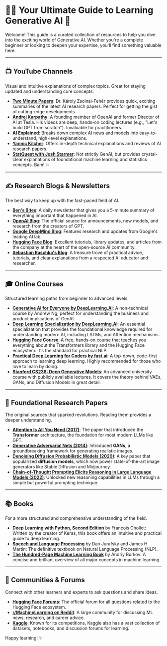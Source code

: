 # 🧑‍💻 Your Ultimate Guide to Learning Generative AI 🚀

Welcome! This guide is a curated collection of resources to help you dive into the exciting world of Generative AI. Whether you're a complete beginner or looking to deepen your expertise, you'll find something valuable here.

---

## 📺 YouTube Channels

Visual and intuitive explanations of complex topics. Great for staying updated and understanding core concepts.

* **[Two Minute Papers](https://www.youtube.com/@TwoMinutePapers)**: Dr. Károly Zsolnai-Fehér provides quick, exciting summaries of the latest AI research papers. Perfect for getting the gist of cutting-edge developments.
* **[Andrej Karpathy](https://www.youtube.com/@AndrejKarpathy)**: A founding member of OpenAI and former Director of AI at Tesla. His videos are deep, hands-on coding lectures (e.g., "Let's build GPT from scratch"). Invaluable for practitioners.
* **[AI Explained](https://www.youtube.com/@AIExplained)**: Breaks down complex AI news and models into easy-to-understand, high-level explanations.
* **[Yannic Kilcher](https://www.youtube.com/@YannicKilcher)**: Offers in-depth technical explanations and reviews of AI research papers.
* **[StatQuest with Josh Starmer](https://www.youtube.com/@statquest)**: Not strictly GenAI, but provides crystal-clear explanations of foundational machine learning and statistics concepts. Bam! 💥

---

## ✍️ Research Blogs & Newsletters

The best way to keep up with the fast-paced field of AI.

* **[Ben's Bites](https://bensbites.co/)**: A daily newsletter that gives you a 5-minute summary of everything important that happened in AI.
* **[OpenAI Blog](https://openai.com/blog)**: The official source for announcements, new models, and research from the creators of GPT.
* **[Google DeepMind Blog](https://deepmind.google/blog/)**: Features research and updates from Google's leading AI lab.
* **[Hugging Face Blog](https://huggingface.co/blog)**: Excellent tutorials, library updates, and articles from the company at the heart of the open-source AI community.
* **[Sebastian Raschka's Blog](https://sebastianraschka.com/blog/)**: A treasure trove of practical advice, tutorials, and clear explanations from a respected AI educator and researcher.

---

## 🎓 Online Courses

Structured learning paths from beginner to advanced levels.

* **[Generative AI for Everyone by DeepLearning.AI](https://www.coursera.org/learn/generative-ai-for-everyone)**: A non-technical course by Andrew Ng, perfect for understanding the business and product implications of GenAI.
* **[Deep Learning Specialization by DeepLearning.AI](https://www.coursera.org/specializations/deep-learning)**: An essential specialization that provides the foundational knowledge required for understanding modern AI, including LSTMs, and Attention mechanisms.
* **[Hugging Face Course](https://huggingface.co/learn/nlp-course/chapter-1/introduction)**: A free, hands-on course that teaches you everything about the Transformers library and the Hugging Face ecosystem. It's the standard for practical NLP.
* **[Practical Deep Learning for Coders by fast.ai](https://course.fast.ai/)**: A top-down, code-first approach to learning deep learning. Highly recommended for those who love to learn by doing.
* **[Stanford CS236: Deep Generative Models](https://deepgenerativemodels.github.io/)**: An advanced university course with publicly available lectures. It covers the theory behind VAEs, GANs, and Diffusion Models in great detail.

---

## 📜 Foundational Research Papers

The original sources that sparked revolutions. Reading them provides a deeper understanding.

* **[Attention Is All You Need (2017)](https://arxiv.org/abs/1706.03762)**: The paper that introduced the **Transformer** architecture, the foundation for most modern LLMs like GPT.
* **[Generative Adversarial Nets (2014)](https://arxiv.org/abs/1406.2661)**: Introduced **GANs**, a groundbreaking framework for generating realistic images.
* **[Denoising Diffusion Probabilistic Models (2020)](https://arxiv.org/abs/2006.11239)**: A key paper that popularized **diffusion models**, which now power state-of-the-art image generators like Stable Diffusion and Midjourney.
* **[Chain-of-Thought Prompting Elicits Reasoning in Large Language Models (2022)](https://arxiv.org/abs/2201.11903)**: Unlocked new reasoning capabilities in LLMs through a simple but powerful prompting technique.

---

## 📚 Books

For a more structured and comprehensive understanding of the field.

* **[Deep Learning with Python, Second Edition](https://www.manning.com/books/deep-learning-with-python-second-edition)** by François Chollet: Written by the creator of Keras, this book offers an intuitive and practical guide to deep learning.
* **[Speech and Language Processing](https://web.stanford.edu/~jurafsky/slp3/)** by Dan Jurafsky and James H. Martin: The definitive textbook on Natural Language Processing (NLP).
* **[The Hundred-Page Machine Learning Book](http://themlbook.com/)** by Andriy Burkov: A concise and brilliant overview of all major concepts in machine learning.

---

## 💬 Communities & Forums

Connect with other learners and experts to ask questions and share ideas.

* **[Hugging Face Forums](https://discuss.huggingface.co/)**: The official forum for all questions related to the Hugging Face ecosystem.
* **[r/MachineLearning on Reddit](https://www.reddit.com/r/MachineLearning/)**: A large community for discussing ML news, research, and career advice.
* **[Kaggle](https://www.kaggle.com/)**: Known for its competitions, Kaggle also has a vast collection of datasets, notebooks, and discussion forums for learning.

Happy learning! ✨
